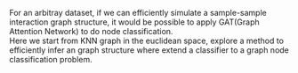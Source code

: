 For an arbitray dataset, if we can efficiently simulate a sample-sample interaction graph structure, it would be possible to apply GAT(Graph Attention Network) to do node classification.</br>
Here we start from KNN graph in the euclidean space, explore a method to efficiently infer an graph structure where extend a classifier to a graph node classification problem.
